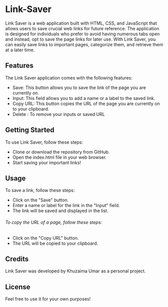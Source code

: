 # Link-Saver 
Link Saver is a web application built with HTML, CSS, and JavaScript that allows users to save crucial web links for future reference. The application is designed for individuals who prefer to avoid having numerous tabs open and instead, opt to save the page links for later use. With Link Saver, you can easily save links to important pages, categorize them, and retrieve them at a later time.

## Features
The Link Saver application comes with the following features:

* Save: This button allows you to save the link of the page you are currently on.
* Input: This field allows you to add a name or a label to the saved link.
* Copy URL: This button copies the URL of the page you are currently on to your clipboard.
* Delete : To remove your inputs or saved URL

## Getting Started
To use Link Saver, follow these steps:

* Clone or download the repository from GitHub.
* Open the index.html file in your web browser.
* Start saving your important links!

## Usage
To save a link, follow these steps:

* Click on the "Save" button.
* Enter a name or label for the link in the "Input" field.
* The link will be saved and displayed in the list.

###### To copy the URL of a page, follow these steps:

* Click on the "Copy URL" button.
* The URL will be copied to your clipboard.

## Credits
Link Saver was developed by Khuzaima Umar as a personal project.

## License
Feel free to use it for your own purposes!
